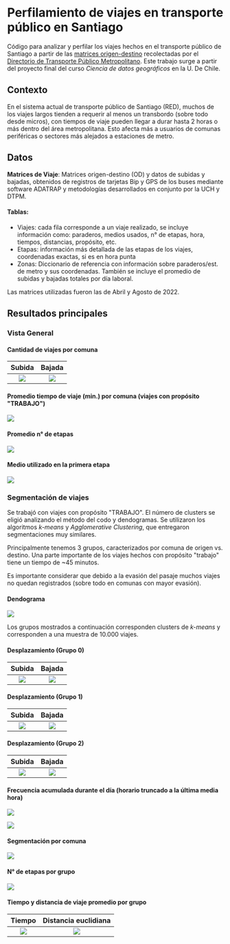 # Perfilamiento de viajes en transporte público en Santiago
Código para analizar y perfilar los viajes hechos en el transporte público de Santiago a partir de las [matrices origen-destino](https://www.dtpm.cl/index.php/documentos/matrices-de-viaje) recolectadas por el [Directorio de Transporte Público Metropolitano](https://www.dtpm.cl). Este trabajo surge a partir del proyecto final del curso *Ciencia de datos geográficos* en la U. De Chile.

## Contexto
En el sistema actual de transporte público de Santiago (RED), muchos de los viajes largos tienden a requerir al menos un transbordo (sobre todo desde micros), con tiempos de viaje pueden llegar a durar hasta 2 horas o más dentro del área metropolitana. Esto afecta más a usuarios de comunas periféricas o sectores más alejados a estaciones de metro.

## Datos

**Matrices de Viaje**: Matrices origen-destino (OD) y datos de subidas y bajadas, obtenidos de registros de tarjetas Bip y GPS de los buses mediante software ADATRAP y metodologías desarrollados en conjunto por la UCH y DTPM.

#### Tablas:
 - Viajes: cada fila corresponde a un viaje realizado, se incluye información como: paraderos, medios usados, n° de etapas, hora, tiempos, distancias, propósito, etc.
 - Etapas: información más detallada de las etapas de los viajes, coordenadas exactas, si es en hora punta
 - Zonas: Diccionario de referencia con información sobre paraderos/est. de metro y sus coordenadas. También se incluye el promedio de subidas y bajadas totales por día laboral.


Las matrices utilizadas fueron las de Abril y Agosto de 2022.

## Resultados principales
### Vista General
#### Cantidad de viajes por comuna
Subida            |  Bajada
:-------------------------:|:-------------------------:
![](figs/20230720063036.png)  |  ![](figs/20230720063056.png)

#### Promedio tiempo de viaje (min.) por comuna  (viajes con propósito "TRABAJO")
![](figs/20230519042229.png)

#### Promedio n° de etapas
![](figs/20230519042830.png)

#### Medio utilizado en la primera etapa
![](figs/20230519044221.png)

### Segmentación de viajes
Se trabajó con viajes con propósito "TRABAJO". El número de clusters se eligió analizando el método del codo y dendogramas. Se utilizaron los algoritmos *k-means* y *Agglomerative Clustering*, que entregaron segmentaciones muy similares.

Principalmente tenemos 3 grupos, caracterizados por comuna de origen vs. destino. Una parte importante de los viajes hechos con propósito "trabajo" tiene un tiempo de ~45 minutos. 

Es importante considerar que debido a la evasión del pasaje muchos viajes no quedan registrados (sobre todo en comunas con mayor evasión).

#### Dendograma

![](figs/20230720064025.png)

Los grupos mostrados a continuación corresponden clusters de *k-means* y corresponden a una muestra de 10.000 viajes.

#### Desplazamiento (Grupo 0)
Subida            |  Bajada
:-------------------------:|:-------------------------:
![](figs/20230720055710.png)  |  ![](figs/20230720055742.png)

#### Desplazamiento (Grupo 1)
Subida            |  Bajada
:-------------------------:|:-------------------------:
![](figs/20230720055758.png)  |  ![](figs/20230720055804.png)

#### Desplazamiento (Grupo 2)
Subida            |  Bajada
:-------------------------:|:-------------------------:
![](figs/20230720055832.png)  |  ![](figs/20230720055837.png)

#### Frecuencia acumulada durante el día (horario truncado a la última media hora)
![](figs/20230720055421.png)

![](figs/20230720055429.png)

#### Segmentación por comuna
![](figs/20230720062413.png)

#### N° de etapas por grupo
![](figs/20230720055449.png)

#### Tiempo y distancia de viaje promedio por grupo
Tiempo            |  Distancia euclidiana
:-------------------------:|:-------------------------:
![](figs/20230720055540.png)  |  ![](figs/20230720055547.png)




